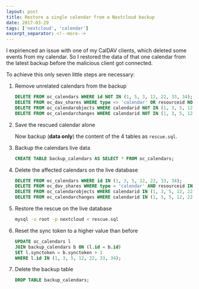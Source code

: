 ```yaml
---
layout: post
title: Restore a single calendar from a Nextcloud backup
date: 2017-03-29
tags: ['nextcloud', 'calendar']
excerpt_separator: <!--more-->
---
```


I expirienced an issue with one of my CalDAV clients, which deleted some events from my calendar.
So I restored the data of that one calendar from the latest backup before the malicious client got connected.

<!--more-->

To achieve this only seven little steps are necessary:

1. Remove unrelated calendars from the backup

    ```sql
    DELETE FROM oc_calendars WHERE id NOT IN (1, 5, 3, 12, 22, 33, 34);
    DELETE FROM oc_dav_shares WHERE type <> 'calendar' OR resourceid NOT IN (1, 3, 5, 12, 22, 33, 34);
    DELETE FROM oc_calendarobjects WHERE calendarid NOT IN (1, 3, 5, 12, 22, 33, 34);
    DELETE FROM oc_calendarchanges WHERE calendarid NOT IN (1, 3, 5, 12, 22, 33, 34);
    ```

2. Save the rescued calendar alone

    Now backup (**data only**) the content of the 4 tables as `rescue.sql`.

3. Backup the calendars live data

    ```sql
    CREATE TABLE backup_calendars AS SELECT * FROM oc_calendars;
    ```

4. Delete the affected calendars on the live database

    ```sql
    DELETE FROM oc_calendars WHERE id IN (1, 3, 5, 12, 22, 33, 34);
    DELETE FROM oc_dav_shares WHERE type = 'calendar' AND resourceid IN (1, 3, 5, 12, 22, 33, 34);
    DELETE FROM oc_calendarobjects WHERE calendarid IN (1, 3, 5, 12, 22, 33, 34);
    DELETE FROM oc_calendarchanges WHERE calendarid IN (1, 3, 5, 12, 22, 33, 34);
    ```

5. Restore the rescue on the live database

    ```sh
    mysql -u root -p nextcloud < rescue.sql
    ```

6. Reset the sync token to a higher value than before

    ```sql
    UPDATE oc_calendars l
    JOIN backup_calendars b ON (l.id = b.id)
    SET l.synctoken = b.synctoken + 1
    WHERE l.id IN (1, 3, 5, 12, 22, 33, 34);
    ```

7. Delete the backup table

    ```sql
    DROP TABLE backup_calendars;
    ```

